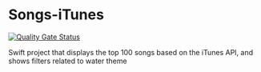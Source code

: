 # Songs-iTunes

[![Quality Gate Status](https://sonarcloud.io/api/project_badges/measure?project=deimian86_Songs-iTunes&metric=alert_status)](https://sonarcloud.io/dashboard?id=deimian86_Songs-iTunes)

Swift project that displays the top 100 songs based on the iTunes API, and shows filters related to water theme
